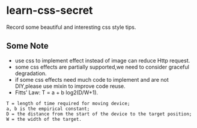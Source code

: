 # learn-css-secret
Record some beautiful and interesting css style tips.

## Some Note
- use css to implement effect instead of image can reduce Http request.
- some css effects are partially supported,we need to consider graceful degradation.
- if some css effects need much code to implement and are not DIY,please use mixin to improve code reuse.
- Fitts’ Law: T = a + b log2(D/W+1).
```
T = length of time required for moving device;
a, b is the empirical constant;
D = the distance from the start of the device to the target position;
W = the width of the target.
```